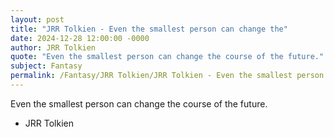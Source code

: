 ```yaml
---
layout: post
title: "JRR Tolkien - Even the smallest person can change the"
date: 2024-12-28 12:00:00 -0000
author: JRR Tolkien
quote: "Even the smallest person can change the course of the future."
subject: Fantasy
permalink: /Fantasy/JRR Tolkien/JRR Tolkien - Even the smallest person can change the
---
```


Even the smallest person can change the course of the future.

- JRR Tolkien
